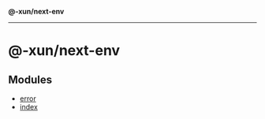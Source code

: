 **@-xun/next-env**

***

# @-xun/next-env

## Modules

- [error](error/README.md)
- [index](index/README.md)
